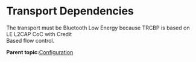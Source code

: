 # Transport Dependencies

The transport must be Bluetooth Low Energy because TRCBP is based on LE L2CAP CoC with Credit<br /> Based flow control.

**Parent topic:**[Configuration](GUID-6DCDDD1D-6C33-4269-A252-E1ED3EC058FC.md)

